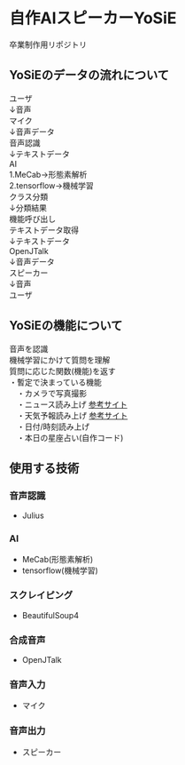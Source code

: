 # 自作AIスピーカーYoSiE
卒業制作用リポジトリ

## YoSiEのデータの流れについて
ユーザ<br>
↓音声<br>
マイク<br>
↓音声データ<br>
音声認識<br>
↓テキストデータ<br>
AI<br>
1.MeCab→形態素解析<br>
2.tensorflow→機械学習<br>
クラス分類<br>
↓分類結果<br>
機能呼び出し<br>
テキストデータ取得<br>
↓テキストデータ<br>
OpenJTalk<br>
↓音声データ<br>
スピーカー<br>
↓音声<br>
ユーザ<br>

## YoSiEの機能について
音声を認識<br>
機械学習にかけて質問を理解<br>
質問に応じた関数(機能)を返す<br>
・暫定で決まっている機能<br>
　・カメラで写真撮影<br>
　・ニュース読み上げ [参考サイト](https://rurukblog.com/post/python-webscraping-ynews/)<br>
　・天気予報読み上げ [参考サイト](https://www.webzoit.net/hp/it/internet/homepage/env/iot/raspberry_pi/smart_speaker/weather/)<br>
　・日付/時刻読み上げ<br>
　・本日の星座占い(自作コード)
 
## 使用する技術
### 音声認識
+ Julius
### AI
+ MeCab(形態素解析)
+ tensorflow(機械学習)
### スクレイピング
+ BeautifulSoup4
### 合成音声
+ OpenJTalk
### 音声入力
+ マイク
### 音声出力
+ スピーカー
